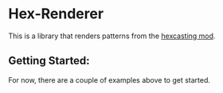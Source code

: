 
# Hex-Renderer

This is a library that renders patterns from the [hexcasting mod](https://github.com/FallingColors/HexMod).

## Getting Started:
For now, there are a couple of examples above to get started.